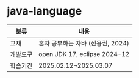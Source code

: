 # java-language
|분류|내용|
|---|---|
|교재|혼자 공부하는 자바 (신용권, 2024)|
|개발도구|open JDK 17, eclipse 2024-12|
|학습기간|2025.02.12~2025.03.07|

